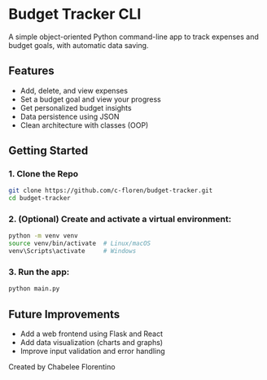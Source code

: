# Budget Tracker CLI

A simple object-oriented Python command-line app to track expenses and budget goals, with automatic data saving.

## Features

- Add, delete, and view expenses
- Set a budget goal and view your progress
- Get personalized budget insights
- Data persistence using JSON
- Clean architecture with classes (OOP)

## Getting Started

### 1. Clone the Repo

```bash
git clone https://github.com/c-floren/budget-tracker.git
cd budget-tracker
```
### 2. (Optional) Create and activate a virtual environment:

```bash
python -m venv venv
source venv/bin/activate  # Linux/macOS
venv\Scripts\activate     # Windows
```

### 3. Run the app:
```bash
python main.py
```

## Future Improvements
- Add a web frontend using Flask and React
- Add data visualization (charts and graphs)
- Improve input validation and error handling


Created by Chabelee Florentino
